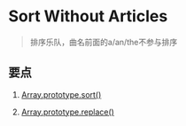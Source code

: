 # Sort Without Articles

> 排序乐队，曲名前面的a/an/the不参与排序

## 要点

1. [Array.prototype.sort()](https://developer.mozilla.org/zh-CN/docs/Web/JavaScript/Reference/Global_Objects/Array/sort)

2. [Array.prototype.replace()](https://developer.mozilla.org/zh-CN/docs/Web/JavaScript/Reference/Global_Objects/String/replace)